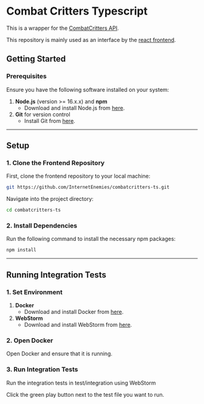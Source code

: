 # Combat Critters Typescript
This is a wrapper for the [CombatCritters API](https://github.com/InternetEnemies/CombatCritters).

This repository is mainly used as an interface by the [react frontend](https://github.com/InternetEnemies/combatcritters-react).

## Getting Started

### Prerequisites

Ensure you have the following software installed on your system:

1. **Node.js** (version >= 16.x.x) and **npm**
   - Download and install Node.js from [here](https://nodejs.org/en/download/).
2. **Git** for version control
   - Install Git from [here](https://git-scm.com/downloads).

---

## Setup

### 1. Clone the Frontend Repository

First, clone the frontend repository to your local machine:


```bash
git https://github.com/InternetEnemies/combatcritters-ts.git
```

Navigate into the project directory:

```bash
cd combatcritters-ts
```

### 2. Install Dependencies

Run the following command to install the necessary npm packages:

```bash
npm install
```

---

## Running Integration Tests

### 1. Set Environment 

1. **Docker**
   - Download and install Docker from [here](https://www.docker.com/products/docker-desktop).
2. **WebStorm**
   - Download and install WebStorm from [here](https://www.jetbrains.com/webstorm/download/).

### 2. Open Docker

Open Docker and ensure that it is running.

### 3. Run Integration Tests

Run the integration tests in test/integration using WebStorm

Click the green play button next to the test file you want to run.

